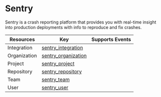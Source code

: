 Sentry
======
Sentry is a crash reporting platform that provides you with real-time insight into production deployments with info to reproduce and fix crashes.

| **Resources** | **Key**                                         | **Supports Events** |
| ------------- | ----------------------------------------------- | ------------------- |
| Integration   | [sentry\_integration](sentry\_integration.md)   |                     |
| Organization  | [sentry\_organization](sentry\_organization.md) |                     |
| Project       | [sentry\_project](sentry\_project.md)           |                     |
| Repository    | [sentry\_repository](sentry\_repository.md)     |                     |
| Team          | [sentry\_team](sentry\_team.md)                 |                     |
| User          | [sentry\_user](sentry\_user.md)                 |                     |
